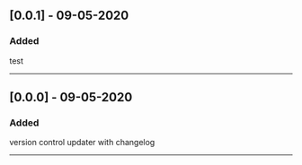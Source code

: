 ## [0.0.1] - 09-05-2020

### Added

test

---

## [0.0.0] - 09-05-2020

### Added

version control updater with changelog

---